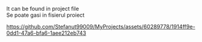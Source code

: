 It can be found in project file<br>
Se poate gasi in fisierul proiect<br>




https://github.com/Stefanut99009/MyProjects/assets/60289778/1914ff9e-0dd1-47a6-bfa6-1aee212eb743

